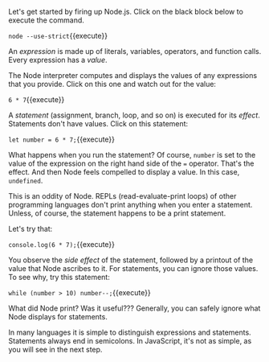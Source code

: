 Let's get started by firing up Node.js. Click on the black block below to execute the command.

`node --use-strict`{{execute}}

An *expression* is made up of literals, variables, operators, and function calls. Every expression has a *value*. 

The Node interpreter computes and displays the values of any expressions that you provide. Click on this one and watch out for the value:

`6 * 7`{{execute}}

A *statement* (assignment, branch, loop, and so on) is executed for its *effect*. Statements don't have values. Click on this statement:

`let number = 6 * 7;`{{execute}}

What happens when you run the statement? Of course, `number` is set to the value of the expression on the right hand side of the `=` operator. That's the effect. And then Node feels compelled to display a value. In this case, `undefined`.

This is an oddity of Node. REPLs (read-evaluate-print loops) of other programming languages don't print anything when you enter a statement. Unless, of course, the statement happens to be a print statement.

Let's try that:

`console.log(6 * 7);`{{execute}}

You observe the *side effect* of the statement, followed by a printout of the value that Node ascribes to it. For statements, you can ignore those values. To see why, try this statement:

`while (number > 10) number--;`{{execute}}

What did Node print? Was it useful??? Generally, you can safely ignore what Node displays for statements.

In many languages it is simple to distinguish expressions and statements. Statements always end in semicolons. In JavaScript, it's not as simple, as you will see in the next step. 






